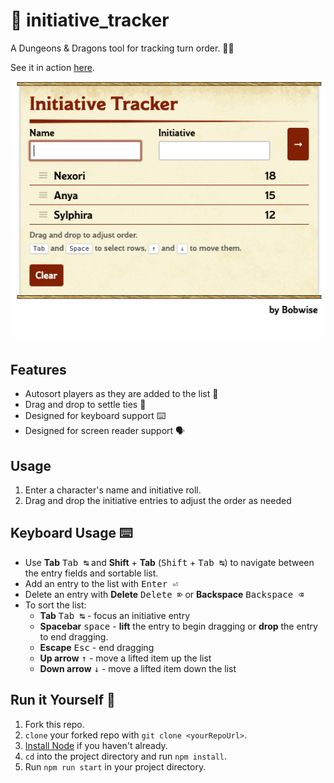 # 📓 initiative_tracker

A Dungeons & Dragons tool for tracking turn order. 🎲🐉

See it in action [here](https://bobwise.github.io/initiative_tracker/).

![Demonstration gif](src/assets/images/demo2.gif)

## Features

* Autosort players as they are added to the list 📜
* Drag and drop to settle ties 🥇
* Designed for keyboard support ⌨️
* Designed for screen reader support 🗣

## Usage

1. Enter a character's name and initiative roll.
2. Drag and drop the initiative entries to adjust the order as needed

## Keyboard Usage ⌨️

- Use **Tab** <kbd>Tab ↹</kbd> and **Shift** + **Tab** (<kbd>Shift</kbd> + <kbd>Tab ↹</kbd>) to navigate between the entry fields and sortable list.
- Add an entry to the list with <kbd>Enter ⏎</kbd>
- Delete an entry with **Delete** <kbd>Delete ⌦</kbd> or **Backspace** <kbd>Backspace ⌫</kbd>
- To sort the list:
    - **Tab** <kbd>Tab ↹</kbd> - focus an initiative entry
    - **Spacebar** <kbd>space</kbd> - **lift** the entry to begin dragging or **drop** the entry to end dragging.
    - **Escape** <kbd>Esc</kbd> - end dragging
    - **Up arrow** <kbd>↑</kbd> - move a lifted item up the list
    - **Down arrow** <kbd>↓</kbd> - move a lifted item down the list

## Run it Yourself 👾

1. Fork this repo.
1. `clone` your forked repo with `git clone <yourRepoUrl>`.
1. [Install Node](https://nodejs.org/en/) if you haven't already.
1. `cd` into the project directory and run `npm install`.
1. Run `npm run start` in your project directory.
